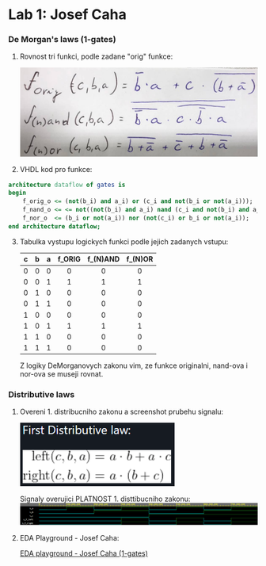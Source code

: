 # Lab 1: Josef Caha

### De Morgan's laws (1-gates)

1. Rovnost tri funkci, podle zadane "orig" funkce:

   ![funkce_DeMorgan](https://github.com/JosefCaha/digital-electronics-1/blob/main/01-gates/DeMorgan.jpg)

2. VHDL kod pro funkce:

```vhdl
architecture dataflow of gates is
begin
    f_orig_o <= (not(b_i) and a_i) or (c_i and not(b_i or not(a_i)));
    f_nand_o <= <= not((not(b_i) and a_i) nand (c_i and not(b_i) and a_i));
    f_nor_o  <= (b_i or not(a_i)) nor (not(c_i) or b_i or not(a_i));
end architecture dataflow;
```

3. Tabulka vystupu logickych funkci podle jejich zadanych vstupu:

   | **c** | **b** |**a** | **f_ORIG** | **f_(N)AND** | **f_(N)OR** |
   | :-: | :-: | :-: | :-: | :-: | :-: |
   | 0 | 0 | 0 | 0 | 0 | 0 |
   | 0 | 0 | 1 | 1 | 1 | 1 |
   | 0 | 1 | 0 | 0 | 0 | 0 |
   | 0 | 1 | 1 | 0 | 0 | 0 |
   | 1 | 0 | 0 | 0 | 0 | 0 |
   | 1 | 0 | 1 | 1 | 1 | 1 |
   | 1 | 1 | 0 | 0 | 0 | 0 |
   | 1 | 1 | 1 | 0 | 0 | 0 |
   
   Z logiky DeMorganovych zakonu vim, ze funkce originalni, nand-ova i nor-ova se museji rovnat.

### Distributive laws

1. Overeni 1. distribucniho zakonu a screenshot prubehu signalu:

   ![prvni_distribucni_zakon](https://github.com/JosefCaha/digital-electronics-1/blob/main/01-gates/prvni_distribucni_zakon.PNG)
   
   Signaly overujici PLATNOST 1. disttibucniho zakonu:
   ![signaly_distribucni_zakon](https://github.com/JosefCaha/digital-electronics-1/blob/main/01-gates/signaly_distribucni_zakon.PNG)

2. EDA Playground - Josef Caha:

   [EDA playground - Josef Caha (1-gates)](https://www.edaplayground.com/x/JJpR)
